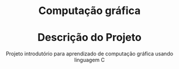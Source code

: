 <h1 align="center">Computação gráfica</h1>

<h1 align="center">Descrição do Projeto</h1>
<p align="center">Projeto introdutório para aprendizado de computação gráfica usando linguagem C</p>
